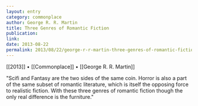 ```yaml
---
layout: entry
category: commonplace
author: George R. R. Martin
title: Three Genres of Romantic Fiction
publication:
link:
date: 2013-08-22
permalink: 2013/08/22/george-r-r-martin-three-genres-of-romantic-fiction
---
```


[[2013]] • [[Commonplace]] • [[George R. R. Martin]] 

"Scifi and Fantasy are the two sides of the same coin. Horror is also a part of the same subset of romantic literature, which is itself the opposing force to realistic fiction. With these three genres of romantic fiction though the only real difference is the furniture."